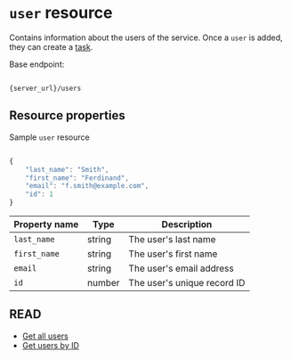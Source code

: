 # `user` resource

Contains information about the users of the service. Once a `user` is added, they can create a [task](task.md).

Base endpoint:

```shell

{server_url}/users
```

## Resource properties

Sample `user` resource

```js

{
    "last_name": "Smith",
    "first_name": "Ferdinand",
    "email": "f.smith@example.com",
    "id": 1
}
```

| Property name | Type | Description |
| ------------- | ----------- | ----------- |
| `last_name` | string | The user's last name |
| `first_name` | string | The user's first name |
| `email` | string | The user's email address |
| `id` | number | The user's unique record ID |

## READ

* [Get all users](users-get-all-users.md)
* [Get users by ID](users-get-user-by-id.md)
